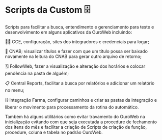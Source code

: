 # Scripts da Custom :file_cabinet:	

Scripts para facilitar a busca, entendimento e gerenciamento para teste e desenvolvimento em alguns aplicativos da OuroWeb incluindo:

:woman_judge: CCE, configuração, sites dos integradores e credenciais para logar;

:bank: CNAB; visualizar títulos e fazer com que um título possa ser baixado novamente na leitura do CNAB para gerar outro arquivo de retorno;

:spiral_calendar: FollowWeb, fazer a visualização e alteração dos horários e colocar pendência na pasta de alguém;

:clipboard: Central Reports, facilitar a busca por relatórios e adicionar um relatório no menu;

:chains: Integração Farma, configurar caminhos e criar as pastas da integração e liberar o movimento para processamento da rotina do automático.

Também há alguns utilitários como evitar travamento do OuroWeb na inicialização evitando com que seja executada a procedure de fechamento dos itens do mês e facilitar a criação de Scripts de criação de função, procedure, coluna e tabela no padrão OuroWeb.
